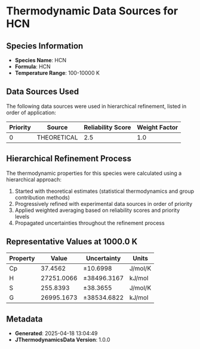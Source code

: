# Thermodynamic Data Sources for HCN

## Species Information
- **Species Name**: HCN
- **Formula**: HCN
- **Temperature Range**: 100-10000 K

## Data Sources Used
The following data sources were used in hierarchical refinement, listed in order of application:

| Priority | Source | Reliability Score | Weight Factor |
|----------|--------|-------------------|---------------|
| 0 | THEORETICAL | 2.5 | 1.0 |

## Hierarchical Refinement Process
The thermodynamic properties for this species were calculated using a hierarchical approach:

1. Started with theoretical estimates (statistical thermodynamics and group contribution methods)
2. Progressively refined with experimental data sources in order of priority
3. Applied weighted averaging based on reliability scores and priority levels
4. Propagated uncertainties throughout the refinement process

## Representative Values at 1000.0 K
| Property | Value | Uncertainty | Units |
|----------|-------|-------------|-------|
| Cp | 37.4562 | ±10.6998 | J/mol/K |
| H | 27251.0066 | ±38496.3167 | kJ/mol |
| S | 255.8393 | ±38.3655 | J/mol/K |
| G | 26995.1673 | ±38534.6822 | kJ/mol |

## Metadata
- **Generated**: 2025-04-18 13:04:49
- **JThermodynamicsData Version**: 1.0.0
